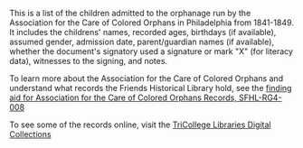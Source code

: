 This is a list of the children admitted to the orphanage run by the Association for the Care of Colored Orphans in Philadelphia from 1841-1849. It includes the childrens' names, recorded ages, birthdays (if available), assumed gender, admission date, parent/guardian names (if available), whether the document's signatory used a signature or mark "X" (for literacy data), witnesses to the signing, and notes. 

To learn more about the Association for the Care of Colored Orphans and understand what records the Friends Historical Library hold, see the [finding aid for Association for the Care of Colored Orphans Records, SFHL-RG4-008](https://archives.tricolib.brynmawr.edu/resources/4008frsh)

To see some of the records online, visit the [TriCollege Libraries Digital Collections](https://digitalcollections.tricolib.brynmawr.edu/collections/association-care-colored-orphans-records)
